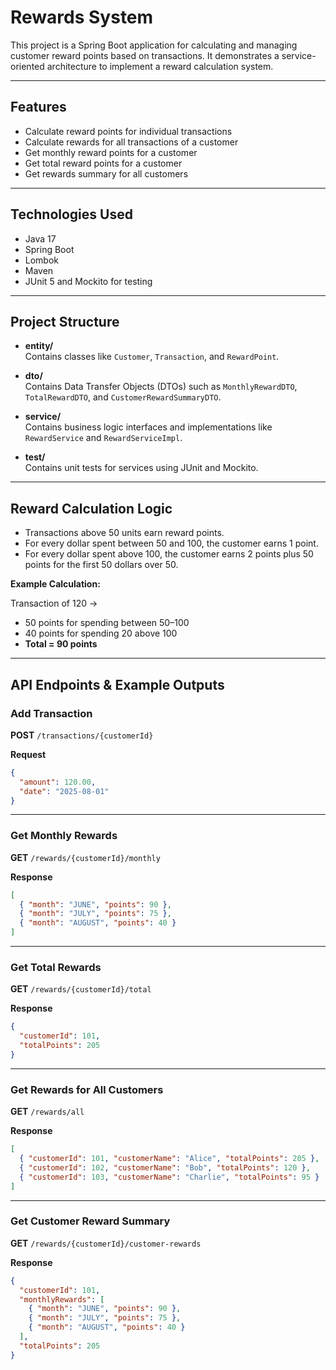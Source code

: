 
# Rewards System

This project is a Spring Boot application for calculating and managing customer reward points based on transactions. It demonstrates a service-oriented architecture to implement a reward calculation system.

---

## Features

- Calculate reward points for individual transactions  
- Calculate rewards for all transactions of a customer  
- Get monthly reward points for a customer  
- Get total reward points for a customer  
- Get rewards summary for all customers  

---

## Technologies Used

- Java 17  
- Spring Boot  
- Lombok  
- Maven  
- JUnit 5 and Mockito for testing  

---

## Project Structure

- **entity/**  
  Contains classes like `Customer`, `Transaction`, and `RewardPoint`.

- **dto/**  
  Contains Data Transfer Objects (DTOs) such as `MonthlyRewardDTO`, `TotalRewardDTO`, and `CustomerRewardSummaryDTO`.

- **service/**  
  Contains business logic interfaces and implementations like `RewardService` and `RewardServiceImpl`.

- **test/**  
  Contains unit tests for services using JUnit and Mockito.

---

## Reward Calculation Logic

- Transactions above 50 units earn reward points.  
- For every dollar spent between 50 and 100, the customer earns 1 point.  
- For every dollar spent above 100, the customer earns 2 points plus 50 points for the first 50 dollars over 50.  

**Example Calculation:**  

Transaction of 120 →  
- 50 points for spending between 50–100  
- 40 points for spending 20 above 100  
- **Total = 90 points**

---

##  API Endpoints & Example Outputs  

###  Add Transaction  
**POST** `/transactions/{customerId}`  

**Request**  
```json
{
  "amount": 120.00,
  "date": "2025-08-01"
}
````

---

###  Get Monthly Rewards

**GET** `/rewards/{customerId}/monthly`

**Response**

```json
[
  { "month": "JUNE", "points": 90 },
  { "month": "JULY", "points": 75 },
  { "month": "AUGUST", "points": 40 }
]
```

---

###  Get Total Rewards

**GET** `/rewards/{customerId}/total`

**Response**

```json
{
  "customerId": 101,
  "totalPoints": 205
}
```

---

###  Get Rewards for All Customers

**GET** `/rewards/all`

**Response**

```json
[
  { "customerId": 101, "customerName": "Alice", "totalPoints": 205 },
  { "customerId": 102, "customerName": "Bob", "totalPoints": 120 },
  { "customerId": 103, "customerName": "Charlie", "totalPoints": 95 }
]
```

---

###  Get Customer Reward Summary

**GET** `/rewards/{customerId}/customer-rewards`

**Response**

```json
{
  "customerId": 101,
  "monthlyRewards": [
    { "month": "JUNE", "points": 90 },
    { "month": "JULY", "points": 75 },
    { "month": "AUGUST", "points": 40 }
  ],
  "totalPoints": 205
}
```




